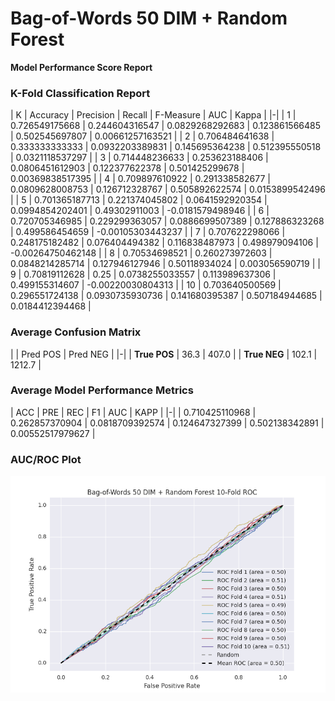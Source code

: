 # Bag-of-Words 50 DIM + Random Forest
**Model Performance Score Report**

### K-Fold Classification Report
| K | Accuracy | Precision | Recall | F-Measure | AUC | Kappa |
|-|
| 1 | 0.726549175668 | 0.244604316547 | 0.0829268292683 | 0.123861566485 | 0.502545697807 | 0.00661257163521 |
| 2 | 0.706484641638 | 0.333333333333 | 0.0932203389831 | 0.145695364238 | 0.512395550518 | 0.0321118537297 |
| 3 | 0.714448236633 | 0.253623188406 | 0.0806451612903 | 0.122377622378 | 0.501425299678 | 0.00369838517395 |
| 4 | 0.709897610922 | 0.291338582677 | 0.0809628008753 | 0.126712328767 | 0.505892622574 | 0.0153899542496 |
| 5 | 0.701365187713 | 0.221374045802 | 0.0641592920354 | 0.0994854202401 | 0.49302911003 | -0.0181579498946 |
| 6 | 0.720705346985 | 0.229299363057 | 0.0886699507389 | 0.127886323268 | 0.499586454659 | -0.00105303443237 |
| 7 | 0.707622298066 | 0.248175182482 | 0.076404494382 | 0.116838487973 | 0.498979094106 | -0.00264750462148 |
| 8 | 0.70534698521 | 0.260273972603 | 0.0848214285714 | 0.127946127946 | 0.50118934024 | 0.003056590719 |
| 9 | 0.70819112628 | 0.25 | 0.0738255033557 | 0.113989637306 | 0.499155314607 | -0.00220030804313 |
| 10 | 0.703640500569 | 0.296551724138 | 0.0930735930736 | 0.141680395387 | 0.507184944685 | 0.0184412394468 |

### Average Confusion Matrix
| | Pred POS | Pred NEG |
|-|
| **True POS** | 36.3 | 407.0 |
| **True NEG** | 102.1 | 1212.7 |

### Average Model Performance Metrics
| ACC | PRE | REC | F1 | AUC | KAPP |
|-|
| 0.710425110968 | 0.262857370904 | 0.0818709392574 | 0.124647327399 | 0.502138342891 | 0.00552517979627 |

### AUC/ROC Plot
![ROC Plot](bag-of-words_50_dim_+_random_forest_auc-plot.png)
